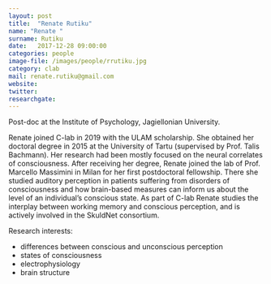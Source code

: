```yaml
---
layout: post
title:  "Renate Rutiku"
name: "Renate "
surname: Rutiku
date:   2017-12-28 09:00:00
categories: people
image-file: /images/people/rrutiku.jpg
category: clab
mail: renate.rutiku@gmail.com
website:
twitter:
researchgate:
---
```


Post-doc at the Institute of Psychology, Jagiellonian University.

Renate joined C-lab in 2019 with the ULAM scholarship. She obtained her doctoral degree in 2015 at the University of Tartu (supervised by Prof. Talis Bachmann). Her research had been mostly focused on the neural correlates of consciousness. After receiving her degree, Renate joined the lab of Prof. Marcello Massimini in Milan for her first postdoctoral fellowship. There she studied auditory perception in patients suffering from disorders of consciousness and how brain-based measures can inform us about the level of an individual’s conscious state. As part of C-lab Renate studies the interplay between working memory and conscious perception, and is actively involved in the SkuldNet consortium.

Research interests:
- differences between conscious and unconscious perception
- states of consciousness
- electrophysiology
- brain structure
